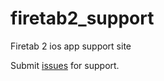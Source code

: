 # firetab2_support
Firetab 2 ios app support site

Submit [issues](https://github.com/artemave/firetab2_support/issues) for support.
